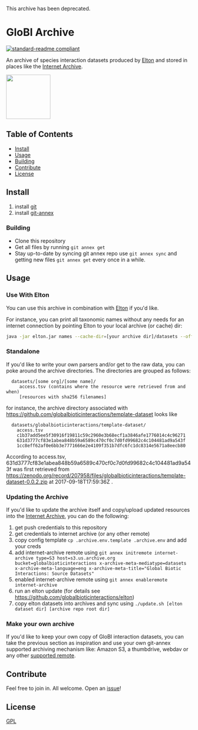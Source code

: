 This archive has been deprecated.

# GloBI Archive

[![standard-readme compliant](https://img.shields.io/badge/standard--readme-OK-green.svg?style=flat-square)](https://github.com/RichardLitt/standard-readme)

An archive of species interaction datasets produced by [Elton](https://github.com/globalbioticinteractions/elton) and stored in places like the [Internet Archive](https://archive.org/details/globalbioticinteractions). 

<a href="http://globalbioticinteractions.org/">
  <img src="http://www.globalbioticinteractions.org/assets/globi.svg" height="120">
</a>

## Table of Contents

- [Install](#install)
- [Usage](#usage)
- [Building](#building)
- [Contribute](#contribute)
- [License](#license)

## Install

1. install [git](https://git-scm.com/)
1. install [git-annex](https://git-annex.branchable.com)  

### Building

* Clone this repository
* Get all files by running ```git annex get```
* Stay up-to-date by syncing git annex repo use ```git annex sync``` and getting new files ```git annex get``` every once in a while.

## Usage

### Use With Elton
You can use this archive in combination with [Elton](https://github.com/globalbioticinteractions/elton) if you'd like.

For instance, you can print all taxonomic names without any needs for an internet connection by pointing Elton to your local archive (or cache) dir:

```sh
java -jar elton.jar names --cache-dir=[your archive dir]/datasets --offline
```


### Standalone
If you'd like to write your own parsers and/or get to the raw data, you can poke around the archive directories. The directories are grouped as follows:

```
  datasets/[some org]/[some name]/
     access.tsv (contains where the resource were retrieved from and when)
     [resources with sha256 filenames] 
```

for instance, the archive directory associated with https://github.com/globalbioticinteractions/template-dataset looks like

```
  datasets/globalbioticinteractions/template-dataset/
    access.tsv
    c1b37add5ee5f30916f19811c59c2960e3b68ecf1a3846afe1776014c4c96271
    631d3777cf83e1abea848b59a6589c470cf0c7d0fd99682c4c104481ad9a543f
    1cc8eff62af0e6bb3e7771666e2e4109f351b7dfc6fc1dc8314e5671a8eecb80
```

According to access.tsv, 631d3777cf83e1abea848b59a6589c470cf0c7d0fd99682c4c104481ad9a543f was first retrieved from https://zenodo.org/record/207958/files/globalbioticinteractions/template-dataset-0.0.2.zip at 2017-09-18T17:59:36Z .

### Updating the Archive
If you'd like to update the archive itself and copy/upload updated resources into the [Internet Archive](https://archive.org), you can do the following: 

1. get push credentials to this repository
1. get credentials to internet archive (or any other remote)
1. copy config template ```cp .archive.env.template .archive.env``` and add your creds 
1. add internet-archive remote using ```git annex initremote internet-archive type=S3 host=s3.us.archive.org bucket=globalbioticinteractions x-archive-meta-mediatype=datasets x-archive-meta-language=eng x-archive-meta-title="Global Biotic Interactions: Source Datasets"```
1. enabled internet-archive remote using ```git annex enableremote internet-archive```
1. run an elton update (for details see https://github.com/globalbioticinteractions/elton)
1. copy elton datasets into archives and sync using ```./update.sh [elton dataset dir] [archive repo root dir]```

### Make your own archive
If you'd like to keep your own copy of GloBI interaction datasets, you can take the previous section as inspiration and use your own git-annex supported archiving mechanism like: Amazon S3, a thumbdrive, webdav or any other [supported remote](https://git-annex.branchable.com/special_remotes/). 

## Contribute

Feel free to join in. All welcome. Open an [issue](https://github.com/globalbioticinteractions/archive/issues)!

## License

[GPL](LICENSE)
